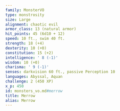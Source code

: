 ```yaml
---
family: MonsterVO
type: monstrosity
size: Large
alignment: chaotic evil
armor_class: 13 (natural armor)
hit_points: 45 (6d10 + 12)
speed: 10 ft., swim 40 ft.
strength: 18 (+4)
dexterity: 10 (+0)
constitution: 15 (+2)
intelligence: ' 8 (-1)'
wisdom: 10 (+0)
charisma: ' 9 (-1)'
senses: darkvision 60 ft., passive Perception 10
languages: Abyssal, Aquan
challenge: 2 (450 XP)
x_p: 450
id: monsters_vo.md#merrow
title: Merrow
alias: Merrow
---
```


